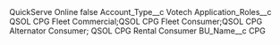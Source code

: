<?xml version="1.0" encoding="UTF-8"?>
<CustomMetadata xmlns="http://soap.sforce.com/2006/04/metadata" xmlns:xsi="http://www.w3.org/2001/XMLSchema-instance" xmlns:xsd="http://www.w3.org/2001/XMLSchema">
    <label>QuickServe Online</label>
    <protected>false</protected>
    <values>
        <field>Account_Type__c</field>
        <value xsi:type="xsd:string">Votech</value>
    </values>
    <values>
        <field>Application_Roles__c</field>
        <value xsi:type="xsd:string">QSOL CPG Fleet Commercial;QSOL CPG Fleet Consumer;QSOL CPG Alternator Consumer; QSOL CPG Rental Consumer</value>
    </values>
    <values>
        <field>BU_Name__c</field>
        <value xsi:type="xsd:string">CPG</value>
    </values>
</CustomMetadata>
